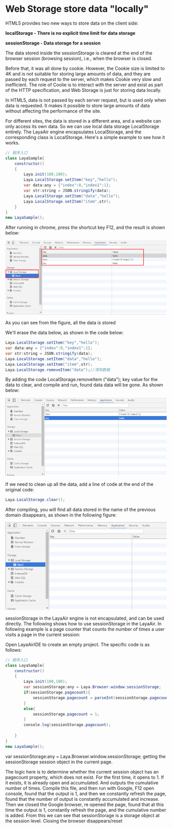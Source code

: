 # Web Storage store data "locally"

HTML5 provides two new ways to store data on the client side:

**localStorage - There is no explicit time limit for data storage**

**sessionStorage - Data storage for a session**

The data stored inside the sessionStorage is cleared at the end of the browser session (browsing session), i.e., when the browser is closed.

Before that, it was all done by cookie. However, the Cookie size is limited to 4K and is not suitable for storing large amounts of data, and they are passed by each request to the server, which makes Cookie very slow and inefficient. The role of Coolie is to interact with the server and exist as part of the HTTP specification, and Web Storage is just for storing data locally.

In HTML5, data is not passed by each server request, but is used only when data is  requested. It makes it possible to store large amounts of data without affecting the performance of the site.

For different sites, the data is stored in a different area, and a website can only access its own data. So we can use local data storage LocalStorage entirely. The LayaAir engine encapsulates LocalStorage, and the corresponding class is LocalStorage. Here's a simple example to see how it works.

```java
// 程序入口
class LayaSample{
    constructor()
    {
        Laya.init(100,100);
        Laya.LocalStorage.setItem("key","hello");
        var data:any = {"index":0,"index1":1};
        var str:string = JSON.stringify(data);
        Laya.LocalStorage.setItem("data","hello");
        Laya.LocalStorage.setItem("item",str);
    }
}
new LayaSample();
```

After running in chrome, press the shortcut key F12, and the result is shown below:

![1](img/1.png)<br/>

As you can see from the figure, all the data is stored

We'll erase the data below, as shown in the code below:

```java
Laya.LocalStorage.setItem("key","hello");
var data:any = {"index":0,"index1":1};
var str:string = JSON.stringify(data);
Laya.LocalStorage.setItem("data","hello");
Laya.LocalStorage.setItem("item",str);
Laya.LocalStorage.removeItem("data");//清除数据
```

By adding the code LocalStorage.removeItem ("data"); key  value for the data to clear, and compile and run, found data data will be gone. As shown below:

![2](img/2.png)<br/>

If we need to clean up all the data, add a line of code at the end of the original code:

```java
Laya.LocalStorage.clear();
```

After compiling, you will find all data stored in the name of the previous domain disappears, as shown in the following figure:

![3](img/3.png)<br/>

sessionStorage in the LayaAir engine is not encapsulated, and can be used directly. The following shows how to use sessionStorage in the LayaAir. In following example is a page counter that counts the number of times a user visits a page in the current session:

Open LayaAirIDE to create an empty project. The specific code is as follows:

```java
// 程序入口
class LayaSample{
    constructor()
    {
        Laya.init(100,100);
        var sessionStorage:any = Laya.Browser.window.sessionStorage;
        if(sessionStorage.pagecount){
            sessionStorage.pagecount = parseInt(sessionStorage.pagecount)+1;
        }
        else{
            sessionStorage.pagecount = 1;
        }
        console.log(sessionStorage.pagecount);
        
    }
}
new LayaSample();
```

 var sessionStorage:any = Laya.Browser.window.sessionStorage; getting the sessionStorage session object in the current page.



The logic here is to determine whether the current session object has an pagecount property, which does not exist. For the first time, it opens to 1. If it exists, it is already open and accumulated.  And outputs the cumulative number of times. Compile this file, and then run with Google, F12 open console, found that the output is 1, and then we constantly refresh the page, found that the number of output is constantly accumulated and increase. Then we closed the Google browser, re opened the page, found that at this time the output is 1, constantly refresh the page, and the cumulative number is added. From this we can see that sessionStorage is a storage object at the session level. Closing the browser disappears/reset

